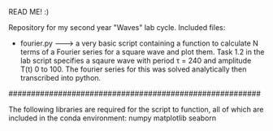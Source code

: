 READ ME! :)

Repository for my second year "Waves" lab cycle. Included files:

- fourier.py
---> a very basic script containing a function to calculate N terms of a Fourier series for a square wave and plot them. Task 1.2 in the lab script specifies a sqaure wave with period τ = 240 and amplitude T(t) 0 to 100. The fourier series for this was solved analytically then transcribed into python.

########################################################

The following libraries are required for the script to function, 
all of which are included in the conda environment:
numpy
matplotlib
seaborn
